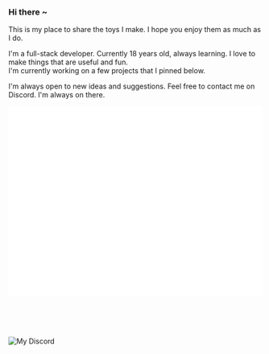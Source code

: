 ### Hi there ~ 
This is my place to share the toys I make. I hope you enjoy them as much as I do.

I'm a full-stack developer. Currently 18 years old, always learning. I love to make things that are useful and fun.<br/>
I'm currently working on a few projects that I pinned below.

I'm always open to new ideas and suggestions. Feel free to contact me on Discord. I'm always on there.

<img src="/metrics.plugin.activity.svg" alt="Metrics">

ㅤ
----
![My Discord](https://discord-readme-badge.vercel.app/api?id=957840712404193290)
